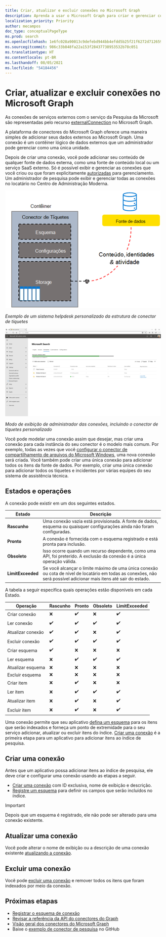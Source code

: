 ```yaml
---
title: Criar, atualizar e excluir conexões no Microsoft Graph
description: Aprenda a usar o Microsoft Graph para criar e gerenciar conexões
localization_priority: Priority
author: mecampos
doc_type: conceptualPageType
ms.prod: search
ms.openlocfilehash: 1e6fc028a90013c9defebd944bb4efdd5b25f21f6272d7126590c447cef828c1
ms.sourcegitcommit: 986c33b848fa22a153f28437738953532b78c051
ms.translationtype: HT
ms.contentlocale: pt-BR
ms.lasthandoff: 08/05/2021
ms.locfileid: "54184456"
---
```

<!---<author of this doc: rsamai>--->

# <a name="create-update-and-delete-connections-in-the-microsoft-graph"></a>Criar, atualizar e excluir conexões no Microsoft Graph

As conexões de serviços externos com o serviço da Pesquisa da Microsoft são representadas pelo recurso [externalConnection](/graph/api/resources/externalconnection?view=graph-rest-beta&preserve-view=true) no Microsoft Graph.

A plataforma de conectores do Microsoft Graph oferece uma maneira simples de adicionar seus dados externos ao Microsoft Graph. Uma conexão é um contêiner lógico de dados externos que um administrador pode gerenciar como uma única unidade.

Depois de criar uma conexão, você pode adicionar seu conteúdo de qualquer fonte de dados externa, como uma fonte de conteúdo local ou um serviço SaaS externo. Só é possível exibir e gerenciar as conexões que você criou ou que foram explicitamente [autorizadas](/graph/api/external-post-connections?view=graph-rest-beta&preserve-view=true) para gerenciamento. Um administrador de pesquisa pode exibir e gerenciar todas as conexões no locatário no Centro de Administração Moderna.

<!-- markdownlint-disable MD036 -->
![Exemplo de um sistema helpdesk personalizado da estrutura de conector de tíquetes](./images/connectors-images/connecting-external-content-manage-connections-connector-structure.png)

*Exemplo de um sistema helpdesk personalizado da estrutura de conector de tíquetes*

![Modo de exibição de administrador das conexões, incluindo o conector de tíquetes personalizado](./images/connectors-images/connecting-external-content-manage-connections-admin-view.svg)

*Modo de exibição de administrador das conexões, incluindo o conector de tíquetes personalizado*

<!-- markdownlint-enable MD036 -->

Você pode modelar uma conexão assim que desejar, mas criar uma conexão para cada instância do seu conector é o modelo mais comum. Por exemplo, todas as vezes que você [configurar o conector de compartilhamento de arquivos do Microsoft Windows](/microsoftsearch/configure-connector), uma nova conexão será criada. Você também pode criar uma única conexão para adicionar todos os itens da fonte de dados. Por exemplo, criar uma única conexão para adicionar todos os tíquetes e incidentes por várias equipes do seu sistema de assistência técnica.

## <a name="states-and-operations"></a>Estados e operações

A conexão pode existir em um dos seguintes estados.

| Estado             | Descrição                                                                                                                                               |
|-------------------|-----------------------------------------------------------------------------------------------------------------------------------------------------------|
| **Rascunho**         | Uma conexão vazia está provisionada. A fonte de dados, esquema ou quaisquer configurações ainda não foram configuradas.                                                |
| **Pronto**         | A conexão é fornecida com o esquema registrado e está pronta para inclusão.                                                                          |
| **Obsoleto**      | Isso ocorre quando um recurso dependente, como uma API, foi preterido. A exclusão da conexão é a única operação válida.                           |
| **LimitExceeded** | Se você alcançar o limite máximo de uma única conexão ou cota de nível de locatário em todas as conexões, não será possível adicionar mais itens até sair do estado. |

A tabela a seguir especifica quais operações estão disponíveis em cada Estado.

| Operação         | Rascunho              | Pronto              | Obsoleto           | LimitExceeded      |
|-------------------|--------------------|--------------------|--------------------|--------------------|
| Criar conexão | :x:                | :heavy_check_mark: | :x:                | :heavy_check_mark: |
| Ler conexão   | :heavy_check_mark: | :heavy_check_mark: | :heavy_check_mark: | :heavy_check_mark: |
| Atualizar conexão | :heavy_check_mark: | :heavy_check_mark: | :x:                | :heavy_check_mark: |
| Excluir conexão | :heavy_check_mark: | :heavy_check_mark: | :heavy_check_mark: | :heavy_check_mark: |
| Criar esquema     | :heavy_check_mark: | :x:                | :x:                | :x:                |
| Ler esquema       | :x:                | :heavy_check_mark: | :heavy_check_mark: | :heavy_check_mark: |
| Atualizar esquema     | :x:                | :x:                | :x:                | :x:                |
| Excluir esquema     | :x:                | :x:                | :x:                | :x:                |
| Criar item       | :x:                | :heavy_check_mark: | :x:                | :x:                |
| Ler item         | :x:                | :heavy_check_mark: | :heavy_check_mark: | :heavy_check_mark: |
| Atualizar item       | :x:                | :heavy_check_mark: | :x:                | :heavy_check_mark: |
| Excluir item       | :x:                | :heavy_check_mark: | :x:                | :heavy_check_mark: |

Uma conexão permite que seu aplicativo [defina um esquema](/graph/api/externalconnection-post-schema?view=graph-rest-beta&preserve-view=true) para os itens que serão indexados e forneça um ponto de extremidade para o seu serviço adicionar, atualizar ou excluir itens do índice. [Criar uma conexão](#create-a-connection) é a primeira etapa para um aplicativo para adicionar itens ao índice de pesquisa.

## <a name="create-a-connection"></a>Criar uma conexão

Antes que um aplicativo possa adicionar itens ao índice de pesquisa, ele deve criar e configurar uma conexão usando as etapas a seguir.

- [Criar uma conexão](/graph/api/external-post-connections?view=graph-rest-beta&preserve-view=true) com ID exclusiva, nome de exibição e descrição.
- [Registre um esquema](/graph/api/externalconnection-post-schema?view=graph-rest-beta&preserve-view=true) para definir os campos que serão incluídos no índice.

> [!IMPORTANT]
> Depois que um esquema é registrado, ele não pode ser alterado para uma conexão existente.

## <a name="update-a-connection"></a>Atualizar uma conexão

Você pode alterar o nome de exibição ou a descrição de uma conexão existente [atualizando a conexão](/graph/api/externalconnection-update?view=graph-rest-beta&preserve-view=true).

## <a name="delete-a-connection"></a>Excluir uma conexão

Você pode [excluir uma conexão](/graph/api/externalconnection-delete?view=graph-rest-beta&preserve-view=true) e remover todos os itens que foram indexados por meio da conexão.

## <a name="next-steps"></a>Próximas etapas

- [Registrar o esquema de conexão](./connecting-external-content-manage-schema.md)
- [Revisar a referência da API do conectores do Graph](/graph/api/resources/indexing-api-overview?view=graph-rest-beta&preserve-view=true)
- [Visão geral dos conectores do Microsoft Graph](/microsoftsearch/connectors-overview)
- Baixe o [exemplo de conector de pesquisa](https://github.com/microsoftgraph/msgraph-search-connector-sample) no GitHub